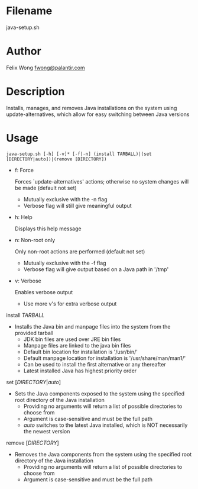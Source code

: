 Filename
===
java-setup.sh

Author
===
Felix Wong <fwong@palantir.com>

Description
===
Installs, manages, and removes Java installations on the system using update-alternatives, which allow for easy switching between Java versions

Usage
===
`java-setup.sh [-h] [-v]* [-f|-n] (install TARBALL)|(set [DIRECTORY|auto])|(remove [DIRECTORY])`

* f: Force

	Forces \`update-alternatives' actions; otherwise no system changes will be made (default not set)   
	* Mutually exclusive with the -n flag
	* Verbose flag will still give meaningful output

* h: Help

	Displays this help message

* n: Non-root only

	Only non-root actions are performed (default not set)   
	* Mutually exclusive with the -f flag
	* Verbose flag will give output based on a Java path in '/tmp'

* v: Verbose

	Enables verbose output   
	* Use more v's for extra verbose output

install _TARBALL_

* Installs the Java bin and manpage files into the system from the provided tarball
	* JDK bin files are used over JRE bin files
	* Manpage files are linked to the java bin files
	* Default bin location for installation is '/usr/bin/'
	* Default manpage location for installation is '/usr/share/man/man1/'
	* Can be used to install the first alternative or any thereafter
	* Latest installed Java has highest priority order

set [_DIRECTORY_|_auto_]

* Sets the Java components exposed to the system using the specified root directory of the Java installation
	* Providing no arguments will return a list of possible directories to choose from
	* Argument is case-sensitive and must be the full path
	* _auto_ switches to the latest Java installed, which is NOT necessarily the newest version

remove [_DIRECTORY_]

* Removes the Java components from the system using the specified root directory of the Java installation
	* Providing no arguments will return a list of possible directories to choose from
	* Argument is case-sensitive and must be the full path
